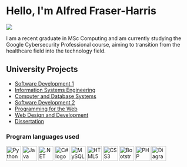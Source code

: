 # Hello, I'm Alfred Fraser-Harris
<a href="https://www.linkedin.com/in/alfred-michinori-fraser-harris-1900a741/"><img src="https://img.shields.io/badge/-LinkedIn-0072b1?&style=for-the-badge&logo=linkedin&logoColor=white" /></a>

I am a recent graduate in MSc Computing and am currently studying the Google Cybersecurity Professional course, aiming to transition from the healthcare field into the technology field.

## University Projects
- <a href="https://github.com/alfredfh/software-development-1">Software Development 1</a>
- <a href="https://github.com/alfredfh/Information-Systems-Engineering">Information Systems Engineering</a>
- <a href="https://github.com/alfredfh/Computer-and-Database-Systems">Computer and Database Systems</a>
- <a href="https://github.com/alfredfh/Software-Development-2">Software Development 2</a>
- <a href="https://github.com/alfredfh/Programming-for-the-Web">Programming for the Web</a>
- <a href="https://github.com/alfredfh/Web-Design-and-Development">Web Design and Development</a>
- <a href="https://github.com/alfredfh/Masters-Dissertation">Dissertation</a>

### Program languages used

<img src="https://img.icons8.com/color/48/000000/python.png" alt="Python logo" style="height: 40px;" />
<img src="https://img.icons8.com/color/48/000000/java-coffee-cup-logo.png" alt="Java logo" style="height: 40px;" />
<img src="https://dotnet.microsoft.com/blob-assets/images/dotnet-icons/square.png" alt=".NET logo" style="height: 40px;" />
<img src="https://i2.wp.com/www.ppsystems.se/wp-content/uploads/2017/03/C-logo.jpg?ssl=1" alt="C# logo" style="height: 40px;" />
<img src="https://img.icons8.com/color/48/000000/mysql-logo.png" alt="MySQL logo" style="height: 40px;" />
<img src="https://img.icons8.com/color/48/000000/html-5.png" alt="HTML5 logo" style="height: 40px;" />
<img src="https://img.icons8.com/color/48/000000/css3.png" alt="CSS3 logo" style="height: 40px;" />
<img src="https://img.icons8.com/ios-filled/50/000000/bootstrap.png" alt="Bootstrap logo" style="height: 40px;" />
<img src="https://img.icons8.com/color/48/000000/php.png" alt="PHP logo" style="height: 40px;" />
<img src="https://img.shields.io/badge/Diagram.net-00B2A9?style=for-the-badge&logo=diagram&logoColor=white" alt="Diagram.net" style="height: 40px;" />












